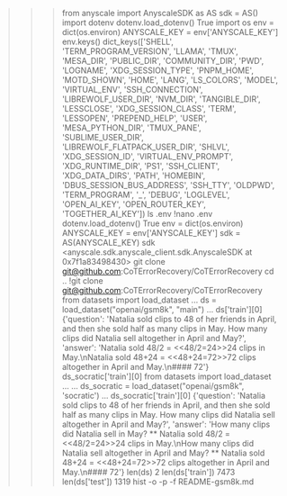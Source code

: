 >>> from anyscale import AnyscaleSDK as AS
>>> sdk = AS()
>>> import dotenv
>>> dotenv.load_dotenv()
True
>>> import os
>>> env = dict(os.environ)
>>> ANYSCALE_KEY = env['ANYSCALE_KEY']
>>> env.keys()
dict_keys(['SHELL', 'TERM_PROGRAM_VERSION', 'LLAMA', 'TMUX', 'MESA_DIR', 'PUBLIC_DIR', 'COMMUNITY_DIR', 'PWD', 'LOGNAME', 'XDG_SESSION_TYPE', 'PNPM_HOME', 'MOTD_SHOWN', 'HOME', 'LANG', 'LS_COLORS', 'MODEL', 'VIRTUAL_ENV', 'SSH_CONNECTION', 'LIBREWOLF_USER_DIR', 'NVM_DIR', 'TANGIBLE_DIR', 'LESSCLOSE', 'XDG_SESSION_CLASS', 'TERM', 'LESSOPEN', 'PREPEND_HELP', 'USER', 'MESA_PYTHON_DIR', 'TMUX_PANE', 'SUBLIME_USER_DIR', 'LIBREWOLF_FLATPACK_USER_DIR', 'SHLVL', 'XDG_SESSION_ID', 'VIRTUAL_ENV_PROMPT', 'XDG_RUNTIME_DIR', 'PS1', 'SSH_CLIENT', 'XDG_DATA_DIRS', 'PATH', 'HOMEBIN', 'DBUS_SESSION_BUS_ADDRESS', 'SSH_TTY', 'OLDPWD', 'TERM_PROGRAM', '_', 'DEBUG', 'LOGLEVEL', 'OPEN_AI_KEY', 'OPEN_ROUTER_KEY', 'TOGETHER_AI_KEY'])
>>> ls .env
>>> !nano .env
>>> dotenv.load_dotenv()
True
>>> env = dict(os.environ)
>>> ANYSCALE_KEY = env['ANYSCALE_KEY']
>>> sdk = AS(ANYSCALE_KEY)
>>> sdk
<anyscale.sdk.anyscale_client.sdk.AnyscaleSDK at 0x7f1a83498430>
>>> git clone git@github.com:CoTErrorRecovery/CoTErrorRecovery
>>> cd ..
>>> !git clone git@github.com:CoTErrorRecovery/CoTErrorRecovery
>>> from datasets import load_dataset
... ds = load_dataset("openai/gsm8k", "main")
...
>>> ds['train'][0]
{'question': 'Natalia sold clips to 48 of her friends in April, and then she sold half as many clips in May. How many clips did Natalia sell altogether in April and May?',
 'answer': 'Natalia sold 48/2 = <<48/2=24>>24 clips in May.\nNatalia sold 48+24 = <<48+24=72>>72 clips altogether in April and May.\n#### 72'}
>>> ds_socratic['train'][0]
>>> from datasets import load_dataset
... 
... ds_socratic = load_dataset("openai/gsm8k", 'socratic')
...
>>> ds_socratic['train'][0]
{'question': 'Natalia sold clips to 48 of her friends in April, and then she sold half as many clips in May. How many clips did Natalia sell altogether in April and May?',
 'answer': 'How many clips did Natalia sell in May? ** Natalia sold 48/2 = <<48/2=24>>24 clips in May.\nHow many clips did Natalia sell altogether in April and May? ** Natalia sold 48+24 = <<48+24=72>>72 clips altogether in April and May.\n#### 72'}
>>> len(ds)
2
>>> len(ds['train'])
7473
>>> len(ds['test'])
1319
>>> hist -o -p -f README-gsm8k.md
